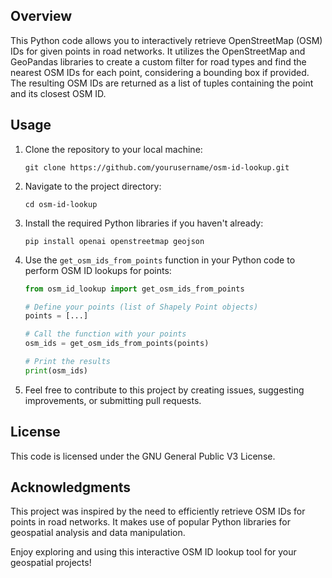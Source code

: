 [//]: # (FILEPATH: /Users/amirbabaei/Projs/osm-id-lookup/README.md)

## Overview
This Python code allows you to interactively retrieve OpenStreetMap (OSM) IDs for given points in road networks. It utilizes the OpenStreetMap and GeoPandas libraries to create a custom filter for road types and find the nearest OSM IDs for each point, considering a bounding box if provided. The resulting OSM IDs are returned as a list of tuples containing the point and its closest OSM ID.

## Usage
1. Clone the repository to your local machine:
    ```
    git clone https://github.com/yourusername/osm-id-lookup.git
    ```
2. Navigate to the project directory:
    ```
    cd osm-id-lookup
    ```
3. Install the required Python libraries if you haven't already:
    ```
    pip install openai openstreetmap geojson
    ```
4. Use the `get_osm_ids_from_points` function in your Python code to perform OSM ID lookups for points:
    ```python
    from osm_id_lookup import get_osm_ids_from_points

    # Define your points (list of Shapely Point objects)
    points = [...]

    # Call the function with your points
    osm_ids = get_osm_ids_from_points(points)

    # Print the results
    print(osm_ids)
    ```
5. Feel free to contribute to this project by creating issues, suggesting improvements, or submitting pull requests.

## License
This code is licensed under the GNU General Public V3 License.

## Acknowledgments
This project was inspired by the need to efficiently retrieve OSM IDs for points in road networks. It makes use of popular Python libraries for geospatial analysis and data manipulation.

Enjoy exploring and using this interactive OSM ID lookup tool for your geospatial projects!